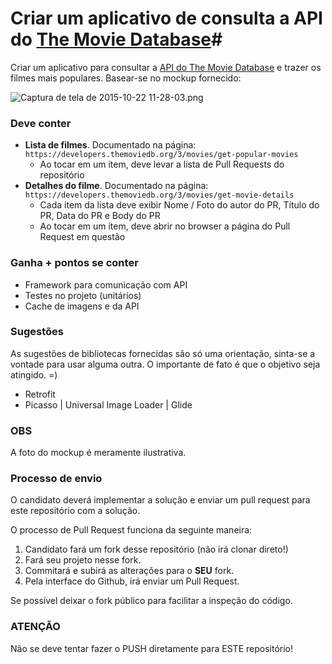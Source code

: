 # Criar um aplicativo de consulta a API do [The Movie Database](https://github.com)#

Criar um aplicativo para consultar a [API do The Movie Database](https://developers.themoviedb.org/3/getting-started/introduction/) e trazer os filmes mais populares. Basear-se no mockup fornecido:

![Captura de tela de 2015-10-22 11-28-03.png](https://bitbucket.org/repo/7ndaaA/images/3102804929-Captura%20de%20tela%20de%202015-10-22%2011-28-03.png)

### **Deve conter** ###

- __Lista de filmes__. Documentado na página: `https://developers.themoviedb.org/3/movies/get-popular-movies`
  * Ao tocar em um item, deve levar a lista de Pull Requests do repositório
- __Detalhes do filme__. Documentado na página: `https://developers.themoviedb.org/3/movies/get-movie-details`
  * Cada item da lista deve exibir Nome / Foto do autor do PR, Título do PR, Data do PR e Body do PR
  * Ao tocar em um item, deve abrir no browser a página do Pull Request em questão

### **Ganha + pontos se conter** ###

* Framework para comunicação com API
* Testes no projeto (unitários)
* Cache de imagens e da API

### **Sugestões** ###

As sugestões de bibliotecas fornecidas são só uma orientação, sinta-se a vontade para usar alguma outra. O importante de fato é que o objetivo seja atingido. =)

* Retrofit
* Picasso | Universal Image Loader | Glide

### **OBS** ###

A foto do mockup é meramente ilustrativa.  


### **Processo de envio** ###

O candidato deverá implementar a solução e enviar um pull request para este repositório com a solução.

O processo de Pull Request funciona da seguinte maneira:

1. Candidato fará um fork desse repositório (não irá clonar direto!)
2. Fará seu projeto nesse fork.
3. Commitará e subirá as alterações para o __SEU__ fork.
4. Pela interface do Github, irá enviar um Pull Request.

Se possível deixar o fork público para facilitar a inspeção do código.

### **ATENÇÃO** ###

Não se deve tentar fazer o PUSH diretamente para ESTE repositório!
